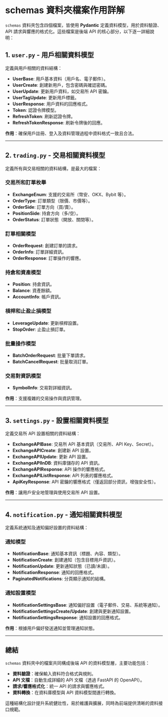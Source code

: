 # schemas 資料夾檔案作用詳解

`schemas` 資料夾包含四個檔案，皆使用 **Pydantic** 定義資料模型，用於資料驗證、API 請求與響應的格式化。這些檔案是後端 API 的核心部分，以下逐一詳細說明：

## 1. `user.py` - 用戶相關資料模型

定義與用戶相關的資料結構：

- **UserBase**: 用戶基本資料（用戶名、電子郵件）。
- **UserCreate**: 創建新用戶，包含密碼與確認密碼。
- **UserUpdate**: 更新用戶資料，如交易所 API 密鑰。
- **UserTagUpdate**: 更新用戶標籤。
- **UserResponse**: 用戶資料的回應格式。
- **Token**: 認證令牌模型。
- **RefreshToken**: 刷新認證令牌。
- **RefreshTokenResponse**: 刷新令牌後的回應。

**作用**：確保用戶註冊、登入及資料管理過程中資料格式一致且合法。

---

## 2. `trading.py` - 交易相關資料模型

定義所有與交易相關的資料結構，是最大的檔案：

### 交易所和訂單枚舉
- **ExchangeEnum**: 支援的交易所（幣安、OKX、Bybit 等）。
- **OrderType**: 訂單類型（限價、市價等）。
- **OrderSide**: 訂單方向（買/賣）。
- **PositionSide**: 持倉方向（多/空）。
- **OrderStatus**: 訂單狀態（開放、關閉等）。

### 訂單相關模型
- **OrderRequest**: 創建訂單的請求。
- **OrderInfo**: 訂單詳細資訊。
- **OrderResponse**: 訂單操作的響應。

### 持倉和資產模型
- **Position**: 持倉資訊。
- **Balance**: 資產餘額。
- **AccountInfo**: 帳戶資訊。

### 槓桿和止盈止損模型
- **LeverageUpdate**: 更新槓桿設置。
- **StopOrder**: 止盈止損訂單。

### 批量操作模型
- **BatchOrderRequest**: 批量下單請求。
- **BatchCancelRequest**: 批量取消訂單。

### 交易對資訊模型
- **SymbolInfo**: 交易對詳細資訊。

**作用**：支援複雜的交易操作與資訊管理。

---

## 3. `settings.py` - 設置相關資料模型

定義交易所 API 設置相關的資料結構：

- **ExchangeAPIBase**: 交易所 API 基本資訊（交易所、API Key、Secret）。
- **ExchangeAPICreate**: 創建新 API 設置。
- **ExchangeAPIUpdate**: 更新 API 設置。
- **ExchangeAPIInDB**: 資料庫儲存的 API 資訊。
- **ExchangeAPIResponse**: API 操作的響應格式。
- **ExchangeAPIListResponse**: API 列表的響應格式。
- **ApiKeyResponse**: API 密鑰的響應格式（僅返回部分資訊，增強安全性）。

**作用**：讓用戶安全地管理與使用交易所 API 設置。

---

## 4. `notification.py` - 通知相關資料模型

定義系統通知及通知偏好設置的資料結構：

### 通知模型
- **NotificationBase**: 通知基本資訊（標題、內容、類型）。
- **NotificationCreate**: 創建通知（包含目標用戶資訊）。
- **NotificationUpdate**: 更新通知狀態（已讀/未讀）。
- **NotificationResponse**: 通知的回應格式。
- **PaginatedNotifications**: 分頁顯示通知的結構。

### 通知設置模型
- **NotificationSettingsBase**: 通知偏好設置（電子郵件、交易、系統等通知）。
- **NotificationSettingsCreate/Update**: 創建與更新通知設置。
- **NotificationSettingsResponse**: 通知設置的回應格式。

**作用**：根據用戶偏好發送通知並管理通知狀態。

---

## 總結

`schemas` 資料夾中的檔案共同構成後端 API 的資料模型層，主要功能包括：

- **資料驗證**：確保輸入資料符合格式與規則。
- **API 文檔**：自動生成詳細的 API 文檔（透過 FastAPI 的 OpenAPI）。
- **請求/響應格式化**：統一 API 的請求與響應格式。
- **資料轉換**：在資料庫模型與 API 資料模型間進行轉換。

這種結構化設計提升系統健壯性，易於維護與擴展，同時為前端提供清晰的資料接口規範。